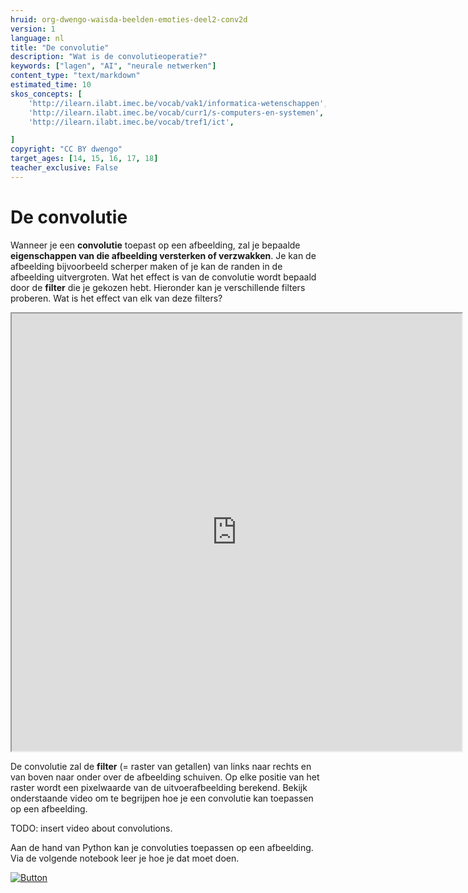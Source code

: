 ```yaml
---
hruid: org-dwengo-waisda-beelden-emoties-deel2-conv2d
version: 1
language: nl
title: "De convolutie"
description: "Wat is de convolutieoperatie?"
keywords: ["lagen", "AI", "neurale netwerken"]
content_type: "text/markdown"
estimated_time: 10
skos_concepts: [
    'http://ilearn.ilabt.imec.be/vocab/vak1/informatica-wetenschappen', 
    'http://ilearn.ilabt.imec.be/vocab/curr1/s-computers-en-systemen',
    'http://ilearn.ilabt.imec.be/vocab/tref1/ict',

]
copyright: "CC BY dwengo"
target_ages: [14, 15, 16, 17, 18]
teacher_exclusive: False
---
```


# De convolutie

Wanneer je een **convolutie** toepast op een afbeelding, zal je bepaalde **eigenschappen van die afbeelding versterken of verzwakken**. Je kan de afbeelding bijvoorbeeld scherper maken of je kan de randen in de afbeelding uitvergroten. Wat het effect is van de convolutie wordt bepaald door de **filter** die je gekozen hebt. Hieronder kan je verschillende filters proberen. Wat is het effect van elk van deze filters?

<iframe src="https://dwengo.org/convolutie" title="Voorbeeld van een convolutie" width="720px" height="700px"></iframe>

De convolutie zal de **filter** (= raster van getallen) van links naar rechts en van boven naar onder over de afbeelding schuiven. Op elke positie van het raster wordt een pixelwaarde van de uitvoerafbeelding berekend. Bekijk onderstaande video om te begrijpen hoe je een convolutie kan toepassen op een afbeelding.

TODO: insert video about convolutions.

Aan de hand van Python kan je convoluties toepassen op een afbeelding. Via de volgende notebook leer je hoe je dat moet doen.

[![](embed/Knop.png "Button")](https://kiks.ilabt.imec.be/hub/tmplogin?id=1712 "Basic")

